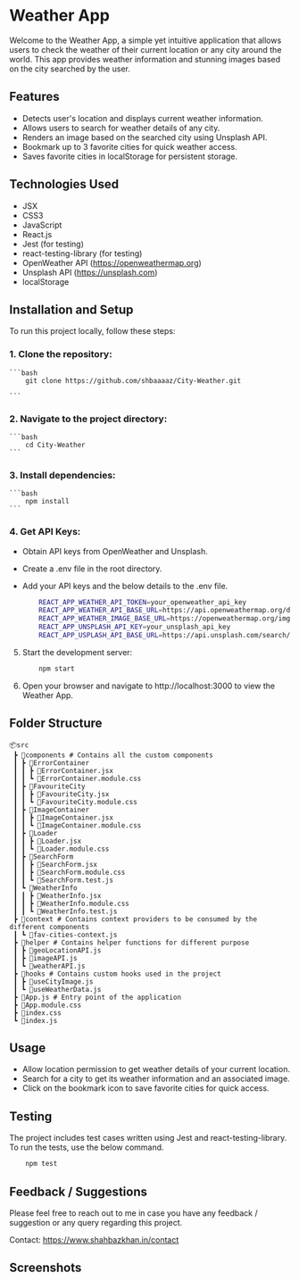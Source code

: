 # Weather App

Welcome to the Weather App, a simple yet intuitive application that allows users to check the weather of their current location or any city around the world. This app provides weather information and stunning images based on the city searched by the user.

## Features

- Detects user's location and displays current weather information.
- Allows users to search for weather details of any city.
- Renders an image based on the searched city using Unsplash API.
- Bookmark up to 3 favorite cities for quick weather access.
- Saves favorite cities in localStorage for persistent storage.

## Technologies Used

- JSX
- CSS3
- JavaScript
- React.js
- Jest (for testing)
- react-testing-library (for testing)
- OpenWeather API (https://openweathermap.org)
- Unsplash API (https://unsplash.com)
- localStorage

## Installation and Setup

To run this project locally, follow these steps:

### 1. Clone the repository:

    ```bash
        git clone https://github.com/shbaaaaz/City-Weather.git

    ```

### 2. Navigate to the project directory:

    ```bash
        cd City-Weather
    ```

### 3. Install dependencies:

    ```bash
        npm install
    ```

### 4. Get API Keys:

- Obtain API keys from OpenWeather and Unsplash.
- Create a .env file in the root directory.
- Add your API keys and the below details to the .env file.

  ```bash
      REACT_APP_WEATHER_API_TOKEN=your_openweather_api_key
      REACT_APP_WEATHER_API_BASE_URL=https://api.openweathermap.org/data/2.5/weather
      REACT_APP_WEATHER_IMAGE_BASE_URL=https://openweathermap.org/img/wn
      REACT_APP_UNSPLASH_API_KEY=your_unsplash_api_key
      REACT_APP_USPLASH_API_BASE_URL=https://api.unsplash.com/search/photos
  ```

5.  Start the development server:

    ```bash
        npm start
    ```

6.  Open your browser and navigate to http://localhost:3000 to view the Weather App.

## Folder Structure

```
📦src
 ┣ 📂components # Contains all the custom components
 ┃ ┣ 📂ErrorContainer
 ┃ ┃ ┣ 📜ErrorContainer.jsx
 ┃ ┃ ┗ 📜ErrorContainer.module.css
 ┃ ┣ 📂FavouriteCity
 ┃ ┃ ┣ 📜FavouriteCity.jsx
 ┃ ┃ ┗ 📜FavouriteCity.module.css
 ┃ ┣ 📂ImageContainer
 ┃ ┃ ┣ 📜ImageContainer.jsx
 ┃ ┃ ┗ 📜ImageContainer.module.css
 ┃ ┣ 📂Loader
 ┃ ┃ ┣ 📜Loader.jsx
 ┃ ┃ ┗ 📜Loader.module.css
 ┃ ┣ 📂SearchForm
 ┃ ┃ ┣ 📜SearchForm.jsx
 ┃ ┃ ┣ 📜SearchForm.module.css
 ┃ ┃ ┗ 📜SearchForm.test.js
 ┃ ┗ 📂WeatherInfo
 ┃ ┃ ┣ 📜WeatherInfo.jsx
 ┃ ┃ ┣ 📜WeatherInfo.module.css
 ┃ ┃ ┗ 📜WeatherInfo.test.js
 ┣ 📂context # Contains context providers to be consumed by the different components
 ┃ ┗ 📜fav-cities-context.js
 ┣ 📂helper # Contains helper functions for different purpose
 ┃ ┣ 📜geoLocationAPI.js
 ┃ ┣ 📜imageAPI.js
 ┃ ┗ 📜weatherAPI.js
 ┣ 📂hooks # Contains custom hooks used in the project
 ┃ ┣ 📜useCityImage.js
 ┃ ┗ 📜useWeatherData.js
 ┣ 📜App.js # Entry point of the application
 ┣ 📜App.module.css
 ┣ 📜index.css
 ┗ 📜index.js
```

## Usage

- Allow location permission to get weather details of your current location.
- Search for a city to get its weather information and an associated image.
- Click on the bookmark icon to save favorite cities for quick access.

## Testing

The project includes test cases written using Jest and react-testing-library.
To run the tests, use the below command.

```bash
    npm test
```

## Feedback / Suggestions

Please feel free to reach out to me in case you have any feedback / suggestion or any query regarding this project.

Contact: https://www.shahbazkhan.in/contact

## Screenshots
